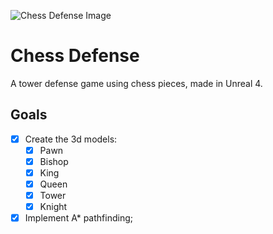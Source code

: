 ![Chess Defense Image](img/ChessDefenseUpperImage)

# Chess Defense

A tower defense game using chess pieces, made in Unreal 4.

## Goals

 - [x] Create the 3d models:
    - [x] Pawn
    - [x] Bishop
    - [x] King
    - [x] Queen
    - [x] Tower
    - [x] Knight 
 - [x] Implement A* pathfinding; 
